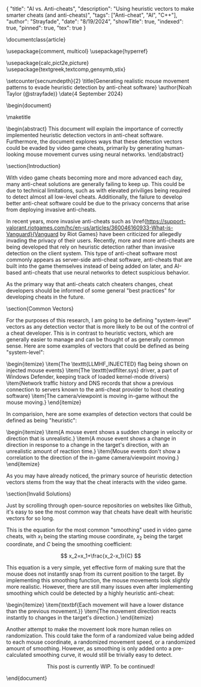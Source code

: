 {
"title": "AI vs. Anti-cheats",
"description": "Using heuristic vectors to make smarter cheats (and anti-cheats)",
"tags": ["Anti-cheat", "AI", "C++"],
"author": "Strayfade",
"date": "8/19/2024",
"showTitle": true,
"indexed": true,
"pinned": true,
"tex": true
}

\documentclass{article}

\usepackage{comment, multicol}
\usepackage{hyperref}

\usepackage{calc,pict2e,picture}
\usepackage{textgreek,textcomp,gensymb,stix}

\setcounter{secnumdepth}{2}
\title{Generating realistic mouse movement patterns to evade heuristic detection by anti-cheat software}
\author{Noah Taylor (@strayfade)}
\date{4 September 2024}

\begin{document}

\maketitle


\begin{abstract}
This document will explain the importance of correctly implemented heuristic detection vectors in anti-cheat software. Furthermore, the document explores ways that these detection vectors could be evaded by video game cheats, primarily by generating human-looking mouse movement curves using neural networks.
\end{abstract}


\section{Introduction}

With video game cheats becoming more and more advanced each day, many anti-cheat solutions are generally failing to keep up. This could be due to technical limitations, such as with elevated priviliges being required to detect almost all low-level cheats. Additionally, the failure to develop better anti-cheat software could be due to the privacy concerns that arise from deploying invasive anti-cheats. 

In recent years, more invasive anti-cheats such as \href{https://support-valorant.riotgames.com/hc/en-us/articles/360046160933-What-is-Vanguard}{Vanguard by Riot Games} have been criticized for allegedly invading the privacy of their users. Recently, more and more anti-cheats are being developed that rely on heuristic detection rather than invasive detection on the client system. This type of anti-cheat software most commonly appears as server-side anti-cheat software, anti-cheats that are built into the game themselves instead of being added on later, and AI-based anti-cheats that use neural networks to detect suspicious behavior.

As the primary way that anti-cheats catch cheaters changes, cheat developers should be informed of some general "best practices" for developing cheats in the future.

\section{Common Vectors}

For the purposes of this research, I am going to be defining "system-level" vectors as any detection vector that is more likely to be out of the control of a cheat developer. This is in contrast to heuristic vectors, which are generally easier to manage and can be thought of as generally common sense. Here are some examples of vectors that could be defined as being "system-level":

\begin{itemize}
    \item{The \texttt{LLMHF\_INJECTED} flag being shown on injected mouse events}
    \item{The \texttt{wdfilter.sys} driver, a part of Windows Defender, keeping track of loaded kernel-mode drivers}
    \item{Network traffic history and DNS records that show a previous connection to servers known to the anti-cheat provider to host cheating software}
    \item{The camera/viewpoint is moving in-game without the mouse moving.}
\end{itemize}

In comparision, here are some examples of detection vectors that could be defined as being "heuristic":

\begin{itemize}
    \item{A mouse event shows a sudden change in velocity or direction that is unrealistic.}
    \item{A mouse event shows a change in direction in response to a change in the target's direction, with an unrealistic amount of reaction time.}
    \item{Mouse events don't show a correlation to the direction of the in-game camera/viewpoint moving.}
\end{itemize}

As you may have already noticed, the primary source of heuristic detection vectors stems from the way that the cheat interacts with the video game.

\section{Invalid Solutions}

Just by scrolling through open-source repositories on websites like Github, it's easy to see the most common way that cheats have dealt with heuristic vectors for so long.

This is the equation for the most common "smoothing" used in video game cheats, with $x_1$ being the starting mouse coordinate, $x_2$ being the target coordinate, and $C$ being the smoothing coefficient:

$$
x_2=x_1+\frac{x_2-x_1}{C}
$$

This equation is a very simple, yet effective form of making sure that the mouse does not instantly snap from its current position to the target. By implementing this smoothing function, the mouse movements look slightly more realistic. However, there are still many issues even after implementing smoothing which could be detected by a highly heuristic anti-cheat:

\begin{itemize}
    \item{\textbf{Each movement will have a lower distance than the previous movement.}}
    \item{The movement direction reacts instantly to changes in the target's direction.}
\end{itemize}

Another attempt to make the movement look more human relies on randomization. This could take the form of a randomized value being added to each mouse coordinate, a randomized movement speed, or a randomized amount of smoothing. However, as smoothing is only added onto a pre-calculated smoothing curve, it would still be trivially easy to detect.

$$
\text{This post is currently WIP. To be continued!}
$$

\end{document}

